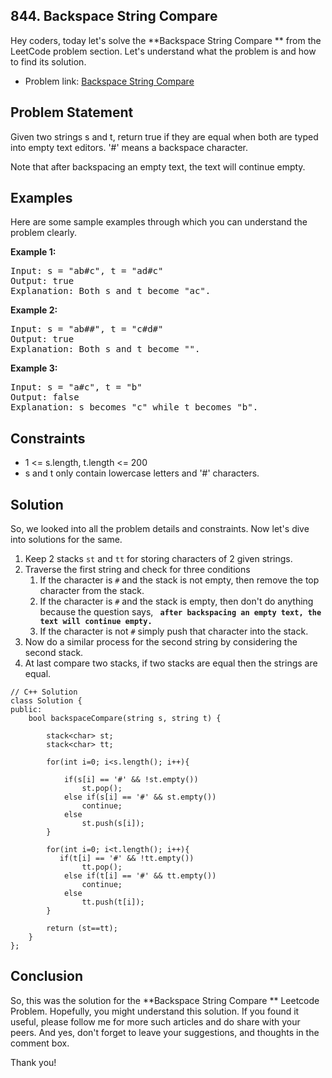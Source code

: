 ## 844. Backspace String Compare

Hey coders, today let's solve the **Backspace String Compare
** from the LeetCode problem section.  Let's understand what the problem is and how to find its solution.

* Problem link: [Backspace String Compare](https://leetcode.com/problems/backspace-string-compare/)

## Problem Statement
Given two strings s and t, return true if they are equal when both are typed into empty text editors. '#' means a backspace character.

Note that after backspacing an empty text, the text will continue empty.

## Examples
Here are some sample examples through which you can understand the problem clearly.

**Example 1:**
<pre>
Input: s = "ab#c", t = "ad#c"
Output: true
Explanation: Both s and t become "ac".
</pre>

**Example 2:**
<pre>
Input: s = "ab##", t = "c#d#"
Output: true
Explanation: Both s and t become "".
</pre>

**Example 3:**
<pre>
Input: s = "a#c", t = "b"
Output: false
Explanation: s becomes "c" while t becomes "b".
</pre>

## Constraints
* 1 <= s.length, t.length <= 200
* s and t only contain lowercase letters and '#' characters.

## Solution
So, we looked into all the problem details and constraints. Now let's dive into solutions for the same.

1. Keep 2 stacks `st` and `tt` for storing characters of 2 given strings.
2. Traverse the first string and check for three conditions
	1. If the character is `#` and the stack is not empty, then remove the top character from the stack.
	2. If the character is `#` and the stack is empty, then don't do anything because the question says, **` after backspacing an empty text, the text will continue empty.`**
	3. If the character is not `#` simply push that character into the stack.
3. Now do a similar process for the second string by considering the second stack.
4. At last compare two stacks, if two stacks are equal then the strings are equal.

```
// C++ Solution
class Solution {
public:
    bool backspaceCompare(string s, string t) {
        
        stack<char> st;
        stack<char> tt;
        
        for(int i=0; i<s.length(); i++){
            
            if(s[i] == '#' && !st.empty())
                st.pop();
            else if(s[i] == '#' && st.empty()) 
                continue;
            else  
                st.push(s[i]);
        }
        
        for(int i=0; i<t.length(); i++){
           if(t[i] == '#' && !tt.empty())
                tt.pop();
            else if(t[i] == '#' && tt.empty()) 
                continue;
            else  
                tt.push(t[i]);
        }
        
        return (st==tt);
    }
};

```


## Conclusion
So, this was the solution for the **Backspace String Compare
** Leetcode Problem. Hopefully, you might understand this solution. If you found it useful, please follow me for more such articles and do share with your peers. And yes, don't forget to leave your suggestions, and thoughts in the comment box. 

Thank you!



